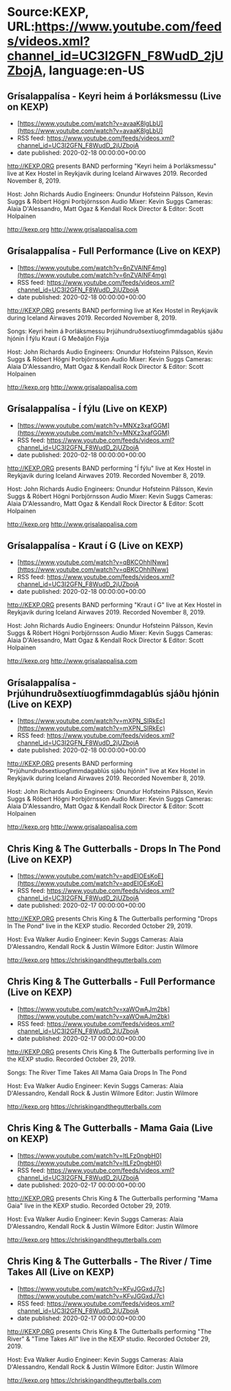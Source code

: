 # Source:KEXP, URL:https://www.youtube.com/feeds/videos.xml?channel_id=UC3I2GFN_F8WudD_2jUZbojA, language:en-US

## Grísalappalísa -  Keyri heim á Þorláksmessu (Live on KEXP)
 - [https://www.youtube.com/watch?v=avaaK8lgLbU](https://www.youtube.com/watch?v=avaaK8lgLbU)
 - RSS feed: https://www.youtube.com/feeds/videos.xml?channel_id=UC3I2GFN_F8WudD_2jUZbojA
 - date published: 2020-02-18 00:00:00+00:00

http://KEXP.ORG presents BAND performing "Keyri heim á Þorláksmessu" live at Kex Hostel in Reykjavik during Iceland Airwaves 2019. Recorded November 8, 2019.

Host: John Richards
Audio Engineers: Onundur Hofsteinn Pálsson, Kevin Suggs & Róbert Högni Þorbjörnsson
Audio Mixer:  Kevin Suggs
Cameras: Alaia D'Alessandro, Matt Ogaz & Kendall Rock
Director & Editor: Scott Holpainen

http://kexp.org
http://www.grisalappalisa.com

## Grísalappalísa - Full Performance (Live on KEXP)
 - [https://www.youtube.com/watch?v=6nZVAlNF4mg](https://www.youtube.com/watch?v=6nZVAlNF4mg)
 - RSS feed: https://www.youtube.com/feeds/videos.xml?channel_id=UC3I2GFN_F8WudD_2jUZbojA
 - date published: 2020-02-18 00:00:00+00:00

http://KEXP.ORG presents BAND performing live at Kex Hostel in Reykjavik during Iceland Airwaves 2019. Recorded November 8, 2019.

Songs:
Keyri heim á Þorláksmessu
Þrjúhundruðsextíuogfimmdagablús sjáðu hjónin
Í fýlu
Kraut í G
Meðaljón
Flýja

Host: John Richards
Audio Engineers: Onundur Hofsteinn Pálsson, Kevin Suggs & Róbert Högni Þorbjörnsson
Audio Mixer:  Kevin Suggs
Cameras: Alaia D'Alessandro, Matt Ogaz & Kendall Rock
Director & Editor: Scott Holpainen

http://kexp.org
http://www.grisalappalisa.com

## Grísalappalísa - Í fýlu (Live on KEXP)
 - [https://www.youtube.com/watch?v=MNXz3xafGGM](https://www.youtube.com/watch?v=MNXz3xafGGM)
 - RSS feed: https://www.youtube.com/feeds/videos.xml?channel_id=UC3I2GFN_F8WudD_2jUZbojA
 - date published: 2020-02-18 00:00:00+00:00

http://KEXP.ORG presents BAND performing "Í fýlu" live at Kex Hostel in Reykjavik during Iceland Airwaves 2019. Recorded November 8, 2019.

Host: John Richards
Audio Engineers: Onundur Hofsteinn Pálsson, Kevin Suggs & Róbert Högni Þorbjörnsson
Audio Mixer:  Kevin Suggs
Cameras: Alaia D'Alessandro, Matt Ogaz & Kendall Rock
Director & Editor: Scott Holpainen

http://kexp.org
http://www.grisalappalisa.com

## Grísalappalísa - Kraut í G (Live on KEXP)
 - [https://www.youtube.com/watch?v=qBKCOhhINww](https://www.youtube.com/watch?v=qBKCOhhINww)
 - RSS feed: https://www.youtube.com/feeds/videos.xml?channel_id=UC3I2GFN_F8WudD_2jUZbojA
 - date published: 2020-02-18 00:00:00+00:00

http://KEXP.ORG presents BAND performing "Kraut í G" live at Kex Hostel in Reykjavik during Iceland Airwaves 2019. Recorded November 8, 2019.

Host: John Richards
Audio Engineers: Onundur Hofsteinn Pálsson, Kevin Suggs & Róbert Högni Þorbjörnsson
Audio Mixer:  Kevin Suggs
Cameras: Alaia D'Alessandro, Matt Ogaz & Kendall Rock
Director & Editor: Scott Holpainen

http://kexp.org
http://www.grisalappalisa.com

## Grísalappalísa - Þrjúhundruðsextíuogfimmdagablús sjáðu hjónin (Live on KEXP)
 - [https://www.youtube.com/watch?v=mXPN_SlRkEc](https://www.youtube.com/watch?v=mXPN_SlRkEc)
 - RSS feed: https://www.youtube.com/feeds/videos.xml?channel_id=UC3I2GFN_F8WudD_2jUZbojA
 - date published: 2020-02-18 00:00:00+00:00

http://KEXP.ORG presents BAND performing "Þrjúhundruðsextíuogfimmdagablús sjáðu hjónin" live at Kex Hostel in Reykjavik during Iceland Airwaves 2019. Recorded November 8, 2019.

Host: John Richards
Audio Engineers: Onundur Hofsteinn Pálsson, Kevin Suggs & Róbert Högni Þorbjörnsson
Audio Mixer:  Kevin Suggs
Cameras: Alaia D'Alessandro, Matt Ogaz & Kendall Rock
Director & Editor: Scott Holpainen

http://kexp.org
http://www.grisalappalisa.com

## Chris King & The Gutterballs - Drops In The Pond (Live on KEXP)
 - [https://www.youtube.com/watch?v=apdEIOEsKoE](https://www.youtube.com/watch?v=apdEIOEsKoE)
 - RSS feed: https://www.youtube.com/feeds/videos.xml?channel_id=UC3I2GFN_F8WudD_2jUZbojA
 - date published: 2020-02-17 00:00:00+00:00

http://KEXP.ORG presents Chris King & The Gutterballs performing "Drops In The Pond" live in the KEXP studio. Recorded October 29, 2019.

Host: Eva Walker
Audio Engineer: Kevin Suggs
Cameras: Alaia D'Alessandro, Kendall Rock & Justin Wilmore
Editor: Justin Wilmore

http://kexp.org
https://chriskingandthegutterballs.com

## Chris King & The Gutterballs - Full Performance (Live on KEXP)
 - [https://www.youtube.com/watch?v=xaWOwAJm2bk](https://www.youtube.com/watch?v=xaWOwAJm2bk)
 - RSS feed: https://www.youtube.com/feeds/videos.xml?channel_id=UC3I2GFN_F8WudD_2jUZbojA
 - date published: 2020-02-17 00:00:00+00:00

http://KEXP.ORG presents Chris King & The Gutterballs performing live in the KEXP studio. Recorded October 29, 2019.

Songs:
The River
Time Takes All
Mama Gaia
Drops In The Pond

Host: Eva Walker
Audio Engineer: Kevin Suggs
Cameras: Alaia D'Alessandro, Kendall Rock & Justin Wilmore
Editor: Justin Wilmore

http://kexp.org
https://chriskingandthegutterballs.com

## Chris King & The Gutterballs - Mama Gaia (Live on KEXP)
 - [https://www.youtube.com/watch?v=ltLFz0ngbH0](https://www.youtube.com/watch?v=ltLFz0ngbH0)
 - RSS feed: https://www.youtube.com/feeds/videos.xml?channel_id=UC3I2GFN_F8WudD_2jUZbojA
 - date published: 2020-02-17 00:00:00+00:00

http://KEXP.ORG presents Chris King & The Gutterballs performing "Mama Gaia" live in the KEXP studio. Recorded October 29, 2019.

Host: Eva Walker
Audio Engineer: Kevin Suggs
Cameras: Alaia D'Alessandro, Kendall Rock & Justin Wilmore
Editor: Justin Wilmore

http://kexp.org
https://chriskingandthegutterballs.com

## Chris King & The Gutterballs - The River / Time Takes All (Live on KEXP)
 - [https://www.youtube.com/watch?v=KFvJGGxdJ7c](https://www.youtube.com/watch?v=KFvJGGxdJ7c)
 - RSS feed: https://www.youtube.com/feeds/videos.xml?channel_id=UC3I2GFN_F8WudD_2jUZbojA
 - date published: 2020-02-17 00:00:00+00:00

http://KEXP.ORG presents Chris King & The Gutterballs performing "The River" & "Time Takes All" live in the KEXP studio. Recorded October 29, 2019.

Host: Eva Walker
Audio Engineer: Kevin Suggs
Cameras: Alaia D'Alessandro, Kendall Rock & Justin Wilmore
Editor: Justin Wilmore

http://kexp.org
https://chriskingandthegutterballs.com

